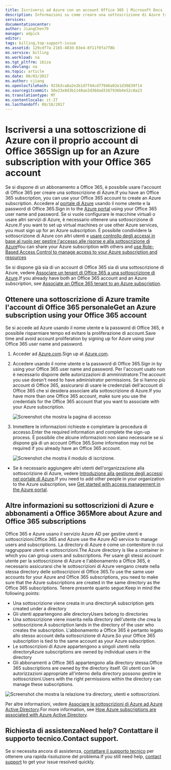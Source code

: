 ```yaml
---
title: Iscriversi ad Azure con un account Office 365 | Microsoft Docs
description: Informazioni su come creare una sottoscrizione di Azure tramite un account di Office 365
services: 
documentationcenter: 
author: JiangChen79
manager: adpick
editor: 
tags: billing,top-support-issue
ms.assetid: 129cdf7a-2165-483d-83e4-8f11f0fa7f8b
ms.service: billing
ms.workload: na
ms.tgt_pltfrm: ibiza
ms.devlang: na
ms.topic: article
ms.date: 08/03/2017
ms.author: cjiang
ms.openlocfilehash: 923b3ca8a2e2b1d7f44cd77946a02e1d30839f14
ms.sourcegitcommit: 50e23e8d3b1148ae2d36dad3167936b4e52c8a23
ms.translationtype: MT
ms.contentlocale: it-IT
ms.lasthandoff: 08/18/2017
---
```

# <a name="sign-up-for-an-azure-subscription-with-your-office-365-account"></a><span data-ttu-id="324cf-103">Iscriversi a una sottoscrizione di Azure con il proprio account di Office 365</span><span class="sxs-lookup"><span data-stu-id="324cf-103">Sign up for an Azure subscription with your Office 365 account</span></span>
<span data-ttu-id="324cf-104">Se si dispone di un abbonamento a Office 365, è possibile usare l'account di Office 365 per creare una sottoscrizione di Azure.</span><span class="sxs-lookup"><span data-stu-id="324cf-104">If you have an Office 365 subscription, you can use your Office 365 account to create an Azure subscription.</span></span> <span data-ttu-id="324cf-105">Accedere al [portale di Azure](https://portal.azure.com/) usando il nome utente e la password di Office 365.</span><span class="sxs-lookup"><span data-stu-id="324cf-105">Sign in to the [Azure portal](https://portal.azure.com/) using your Office 365 user name and password.</span></span> <span data-ttu-id="324cf-106">Se si vuole configurare le macchine virtuali o usare altri servizi di Azure, è necessario ottenere una sottoscrizione di Azure.</span><span class="sxs-lookup"><span data-stu-id="324cf-106">If you want to set up virtual machines or use other Azure services, you must sign up for an Azure subscription.</span></span> <span data-ttu-id="324cf-107">È possibile condividere la sottoscrizione di Azure con altri utenti e [usare controllo degli accessi in base al ruolo per gestire l'accesso alle risorse e alla sottoscrizione di Azure](https://docs.microsoft.com/azure/active-directory/role-based-access-control-configure)</span><span class="sxs-lookup"><span data-stu-id="324cf-107">You can share your Azure subscription with others and [use Role-Based Access Control to manage access to your Azure subscription and resources](https://docs.microsoft.com/azure/active-directory/role-based-access-control-configure)</span></span>

<span data-ttu-id="324cf-108">Se si dispone già sia di un account di Office 365 sia di una sottoscrizione di Azure, vedere [Associare un tenant di Office 365 a una sottoscrizione di Azure](billing-add-office-365-tenant-to-azure-subscription.md).</span><span class="sxs-lookup"><span data-stu-id="324cf-108">If you already have both an Office 365 account and an Azure subscription, see [Associate an Office 365 tenant to an Azure subscription](billing-add-office-365-tenant-to-azure-subscription.md).</span></span>

## <a name="get-an-azure-subscription-using-your-office-365-account"></a><span data-ttu-id="324cf-109">Ottenere una sottoscrizione di Azure tramite l'account di Office 365 personale</span><span class="sxs-lookup"><span data-stu-id="324cf-109">Get an Azure subscription using your Office 365 account</span></span>

<span data-ttu-id="324cf-110">Se si accede ad Azure usando il nome utente e la password di Office 365, è possibile risparmiare tempo ed evitare la proliferazione di account.</span><span class="sxs-lookup"><span data-stu-id="324cf-110">Save time and avoid account proliferation by signing up for Azure using your Office 365 user name and password.</span></span> 

1. <span data-ttu-id="324cf-111">Acceder ad [Azure.com](https://account.azure.com/signup?offer=MS-AZR-0044p&appId=docs).</span><span class="sxs-lookup"><span data-stu-id="324cf-111">Sign up at [Azure.com](https://account.azure.com/signup?offer=MS-AZR-0044p&appId=docs).</span></span> 
2. <span data-ttu-id="324cf-112">Accedere usando il nome utente e la password di Office 365.</span><span class="sxs-lookup"><span data-stu-id="324cf-112">Sign in by using your Office 365 user name and password.</span></span> <span data-ttu-id="324cf-113">Per l'account usato non è necessario disporre delle autorizzazioni di amministratore.</span><span class="sxs-lookup"><span data-stu-id="324cf-113">The account you use doesn't need to have administrator permissions.</span></span> <span data-ttu-id="324cf-114">Se si hanno più account di Office 365, assicurarsi di usare le credenziali dell'account di Office 365 che si desidera associare alla sottoscrizione di Azure.</span><span class="sxs-lookup"><span data-stu-id="324cf-114">If you have more than one Office 365 account, make sure you use the credentials for the Office 365 account that you want to associate with your Azure subscription.</span></span> 

   ![Screenshot che mostra la pagina di accesso](./media/billing-use-existing-office-365-account-azure-subscription/billing-sign-in-with-office-365-account.png)

3. <span data-ttu-id="324cf-116">Immettere le informazioni richieste e completare la procedura di accesso.</span><span class="sxs-lookup"><span data-stu-id="324cf-116">Enter the required information and complete the sign-up process.</span></span> <span data-ttu-id="324cf-117">È possibile che alcune informazioni non siano necessarie se si dispone già di un account Office 365.</span><span class="sxs-lookup"><span data-stu-id="324cf-117">Some information may not be required if you already have an Office 365 account.</span></span>

    ![Screenshot che mostra il modulo di iscrizione.](./media/billing-use-existing-office-365-account-azure-subscription/billing-azure-sign-up-fill-information.png)

- <span data-ttu-id="324cf-119">Se è necessario aggiungere altri utenti dell'organizzazione alla sottoscrizione di Azure, vedere [Introduzione alla gestione degli accessi nel portale di Azure](../active-directory/role-based-access-control-what-is.md).</span><span class="sxs-lookup"><span data-stu-id="324cf-119">If you need to add other people in your organization to the Azure subscription, see [Get started with access management in the Azure portal](../active-directory/role-based-access-control-what-is.md).</span></span> 

## <span data-ttu-id="324cf-120"><a id="more-about-subs">Altre informazioni su sottoscrizioni di Azure e abbonamenti a Office 365</a></span><span class="sxs-lookup"><span data-stu-id="324cf-120"><a id="more-about-subs">More about Azure and Office 365 subscriptions</a></span></span>
<span data-ttu-id="324cf-121">Office 365 e Azure usano il servizio Azure AD per gestire utenti e sottoscrizioni.</span><span class="sxs-lookup"><span data-stu-id="324cf-121">Office 365 and Azure use the Azure AD service to manage users and subscriptions.</span></span> <span data-ttu-id="324cf-122">La directory di Azure è come un contenitore in cui raggruppare utenti e sottoscrizioni.</span><span class="sxs-lookup"><span data-stu-id="324cf-122">The Azure directory is like a container in which you can group users and subscriptions.</span></span> <span data-ttu-id="324cf-123">Per usare gli stessi account utente per la sottoscrizione di Azure e l'abbonamento a Office 365, è necessario assicurarsi che le sottoscrizioni di Azure vengano create nella stessa directory delle sottoscrizioni di Office 365.</span><span class="sxs-lookup"><span data-stu-id="324cf-123">To use the same user accounts for your Azure and Office 365 subscriptions, you need to make sure that the Azure subscriptions are created in the same directory as the Office 365 subscriptions.</span></span> <span data-ttu-id="324cf-124">Tenere presente quanto segue:</span><span class="sxs-lookup"><span data-stu-id="324cf-124">Keep in mind the following points:</span></span>

* <span data-ttu-id="324cf-125">Una sottoscrizione viene creata in una directory</span><span class="sxs-lookup"><span data-stu-id="324cf-125">A subscription gets created under a directory</span></span>
* <span data-ttu-id="324cf-126">Gli utenti appartengono alle directory</span><span class="sxs-lookup"><span data-stu-id="324cf-126">Users belong to directories</span></span>
* <span data-ttu-id="324cf-127">Una sottoscrizione viene inserita nella directory dell'utente che crea la sottoscrizione.</span><span class="sxs-lookup"><span data-stu-id="324cf-127">A subscription lands in the directory of the user who creates the subscription.</span></span> <span data-ttu-id="324cf-128">L'abbonamento a Office 365 è pertanto legato allo stesso account della sottoscrizione di Azure.</span><span class="sxs-lookup"><span data-stu-id="324cf-128">So your Office 365 subscription is tied to the same account as your Azure subscription.</span></span>
* <span data-ttu-id="324cf-129">Le sottoscrizioni di Azure appartengono a singoli utenti nella directory</span><span class="sxs-lookup"><span data-stu-id="324cf-129">Azure subscriptions are owned by individual users in the directory</span></span>
* <span data-ttu-id="324cf-130">Gli abbonamenti a Office 365 appartengono alla directory stessa.</span><span class="sxs-lookup"><span data-stu-id="324cf-130">Office 365 subscriptions are owned by the directory itself.</span></span> <span data-ttu-id="324cf-131">Gli utenti con le autorizzazioni appropriate all'interno della directory possono gestire le sottoscrizioni.</span><span class="sxs-lookup"><span data-stu-id="324cf-131">Users with the right permissions within the directory can manage these subscriptions.</span></span>

![Screenshot che mostra la relazione tra directory, utenti e sottoscrizioni.](./media/billing-use-existing-office-365-account-azure-subscription/19-background-information.png)

<span data-ttu-id="324cf-133">Per altre informazioni, vedere [Associare le sottoscrizioni di Azure ad Azure Active Directory](../active-directory/active-directory-how-subscriptions-associated-directory.md).</span><span class="sxs-lookup"><span data-stu-id="324cf-133">For more information, see [How Azure subscriptions are associated with Azure Active Directory](../active-directory/active-directory-how-subscriptions-associated-directory.md).</span></span>

## <a name="need-help-contact-support"></a><span data-ttu-id="324cf-134">Richiesta di assistenza</span><span class="sxs-lookup"><span data-stu-id="324cf-134">Need help?</span></span> <span data-ttu-id="324cf-135">Contattare il supporto tecnico.</span><span class="sxs-lookup"><span data-stu-id="324cf-135">Contact support.</span></span>
<span data-ttu-id="324cf-136">Se si necessita ancora di assistenza, [contattare il supporto tecnico](https://portal.azure.com/?#blade/Microsoft_Azure_Support/HelpAndSupportBlade) per ottenere una rapida risoluzione del problema.</span><span class="sxs-lookup"><span data-stu-id="324cf-136">If you still need help, [contact support](https://portal.azure.com/?#blade/Microsoft_Azure_Support/HelpAndSupportBlade) to get your issue resolved quickly.</span></span> 
